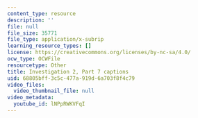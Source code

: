 ```yaml
---
content_type: resource
description: ''
file: null
file_size: 35771
file_type: application/x-subrip
learning_resource_types: []
license: https://creativecommons.org/licenses/by-nc-sa/4.0/
ocw_type: OCWFile
resourcetype: Other
title: Investigation 2, Part 7 captions
uid: 68805bff-3c5c-477a-919d-6a703f8f4c79
video_files:
  video_thumbnail_file: null
video_metadata:
  youtube_id: lNPpRWKVFqI
---
```

